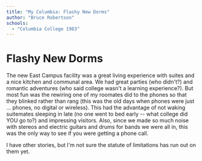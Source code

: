 ```yaml
---
title: "My Columbia: Flashy New Dorms"
author: "Bruce Robertson"
schools:
  - "Columbia College 1983"
---
```


# Flashy New Dorms

The new East Campus facility was a great living experience with suites and a nice kitchen and communal area.  We had great parties (who didn't?) and romantic adventures (who said college wasn't a learning experience?).  But most fun was the rewiring one of my roomates did to the phones so that they blinked rather than rang (this was the old days when phones were just ... phones, no digital or wireless).  This had the advantage of not waking suitemates sleeping in late (no one went to bed early -- what college did YOU go to?) and impressing visitors.  Also, since we made so much noise with stereos and electric guitars and drums for bands we were all in, this was the only way to see if you were getting a phone call.

I have other stories, but I'm not sure the statute of limitations has run out on them yet.
